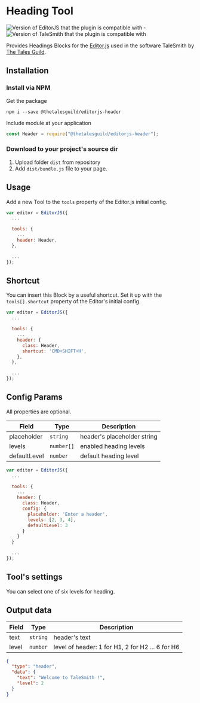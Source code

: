 # Heading Tool

![Version of EditorJS that the plugin is compatible with](https://badgen.net/badge/Editor.js/v2.0/blue)
&#x2011;
![Version of TaleSmith that the plugin is compatible with](https://badgen.net/badge/TaleSmith/v0.0.1/B51F3E)

Provides Headings Blocks for the [Editor.js](https://ifmo.su/editor) used in the software TaleSmith by [The Tales Guild](https://thetalesguild.com).

## Installation

### Install via NPM

Get the package

```shell
npm i --save @thetalesguild/editorjs-header
```

Include module at your application

```javascript
const Header = require("@thetalesguild/editorjs-header");
```

### Download to your project's source dir

1. Upload folder `dist` from repository
2. Add `dist/bundle.js` file to your page.

## Usage

Add a new Tool to the `tools` property of the Editor.js initial config.

```javascript
var editor = EditorJS({
  ...

  tools: {
    ...
    header: Header,
  },

  ...
});
```

## Shortcut

You can insert this Block by a useful shortcut. Set it up with the `tools[].shortcut` property of the Editor's initial config.

```javascript
var editor = EditorJS({
  ...

  tools: {
    ...
    header: {
      class: Header,
      shortcut: 'CMD+SHIFT+H',
    },
  },

  ...
});
```

## Config Params

All properties are optional.

| Field        | Type       | Description                 |
| ------------ | ---------- | --------------------------- |
| placeholder  | `string`   | header's placeholder string |
| levels       | `number[]` | enabled heading levels      |
| defaultLevel | `number`   | default heading level       |

```javascript
var editor = EditorJS({
  ...

  tools: {
    ...
    header: {
      class: Header,
      config: {
        placeholder: 'Enter a header',
        levels: [2, 3, 4],
        defaultLevel: 3
      }
    }
  }

  ...
});
```

## Tool's settings

You can select one of six levels for heading.

## Output data

| Field | Type     | Description                                      |
| ----- | -------- | ------------------------------------------------ |
| text  | `string` | header's text                                    |
| level | `number` | level of header: 1 for H1, 2 for H2 ... 6 for H6 |

```json
{
  "type": "header",
  "data": {
    "text": "Welcome to TaleSmith !",
    "level": 2
  }
}
```
